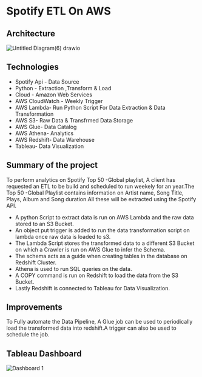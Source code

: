 # Spotify ETL On AWS
## Architecture

![Untitled Diagram(6) drawio](https://user-images.githubusercontent.com/102229086/224921206-691f63ba-3944-44a0-8e50-5847069360ff.png)

## Technologies
* Spotify Api - Data Source
* Python - Extraction ,Transform & Load
* Cloud - Amazon Web Services
* AWS CloudWatch - Weekly Trigger
* AWS Lambda- Run Python Script For Data Extraction & Data Transformation
* AWS S3- Raw Data & Transfrmed Data Storage
* AWS Glue- Data Catalog
* AWS Athena- Analytics
* AWS Redshift- Data Warehouse
* Tableau- Data Visualization

## Summary of the project
To perform analytics on Spotify Top 50 -Global playlist, A client has requested an ETL to be build and scheduled to run weekely for an year.The Top 50 -Global Playlist contains information on Artist name, Song Title, Plays, Album and Song duration.All these will be extracted using the Spotify API.

- A python Script to extract data is run on AWS Lambda and the raw data stored to an S3 Bucket.
- An object put trigger is added to run the data transformation script on lambda once raw data is loaded to s3.
- The Lambda Script stores the transformed data to a different S3 Bucket on which a Crawler is run on AWS Glue to infer the Schema.
- The schema acts as a guide when creating tables in the database on Redshift Cluster.
- Athena is used to run SQL queries on the data.
- A COPY command is run on Redshift to load the data from the S3 Bucket.
- Lastly Redshift is connected to Tableau for Data Visualization.

## Improvements
To Fully automate the Data Pipeline, A Glue job can be used to periodically load the transformed data into redshift.A trigger can also be used to schedule the job.

## Tableau Dashboard
![Dashboard 1](https://user-images.githubusercontent.com/102229086/224932342-fdc2a22f-48ec-40a6-9acf-6c8e684ac182.png)
